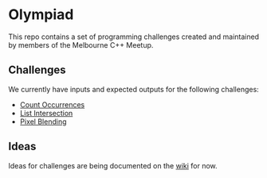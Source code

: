 # Olympiad

This repo contains a set of programming challenges created and maintained by members of the Melbourne C++ Meetup.

## Challenges

We currently have inputs and expected outputs for the following challenges:

  * [Count Occurrences](./count-occurrences)
  * [List Intersection](./list-intersection)
  * [Pixel Blending](./pixel-blending)

## Ideas

Ideas for challenges are being documented on the [wiki] for now.

[wiki]: https://github.com/melbourne-cpp/olympiad/wiki
